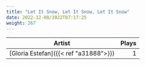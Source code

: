 ```yaml
---
title: "Let It Snow, Let It Snow, Let It Snow"
date: 2022-12-08/2022T07:17:25
weight: 267
---
```




 Artist | Plays 
----- | -----:
[Gloria Estefan]({{< ref "a31888">}}) | 1
